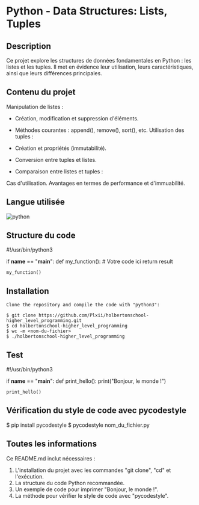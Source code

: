 # Python - Data Structures: Lists, Tuples

## Description

Ce projet explore les structures de données fondamentales en Python : les listes et les tuples. Il met en évidence leur utilisation, leurs caractéristiques, ainsi que leurs différences principales.

## Contenu du projet
Manipulation de listes :

- Création, modification et suppression d'éléments.
- Méthodes courantes : append(), remove(), sort(), etc.
Utilisation des tuples :

- Création et propriétés (immutabilité).
- Conversion entre tuples et listes.
- Comparaison entre listes et tuples :

Cas d'utilisation.
Avantages en termes de performance et d'immuabilité.

## Langue utilisée

![python](https://img.shields.io/badge/language-python-blue)

## Structure du code

#!/usr/bin/python3

if __name__ == "__main__":
def my_function():
    # Votre code ici
    return result

    my_function()

## Installation

```
Clone the repository and compile the code with "python3":

$ git clone https://github.com/Plxii/holbertonschool-higher_level_programming.git
$ cd holbertonschool-higher_level_programming
$ wc -m <nom-du-fichier>
$ ./holbertonschool-higher_level_programming
```
## Test

#!/usr/bin/python3

if __name__ == "__main__":
    def print_hello():
    print("Bonjour, le monde !")

    print_hello()

## Vérification du style de code avec pycodestyle

$ pip install pycodestyle
$ pycodestyle nom_du_fichier.py

## Toutes les informations

Ce README.md inclut nécessaires :

1. L'installation du projet avec les commandes "git clone", "cd" et l'exécution.
2. La structure du code Python recommandée.
3. Un exemple de code pour imprimer "Bonjour, le monde !".
4. La méthode pour vérifier le style de code avec "pycodestyle".

